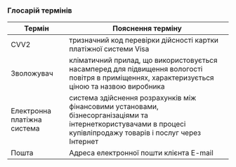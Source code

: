 ### Глосарій термінів
|Термін|Пояснення терміну|
|---------|-----------------|
|CVV2|тризначний код перевірки дійсності картки платіжної системи Visa|
|Зволожувач |кліматичний прилад, що використовується насамперед для підвищення вологості повітря в приміщеннях, характеризується ціною та назвою виробника |
|Електронна платіжна система|система здійснення розрахунків між фінансовими установами, бізнесорганізаціями та інтернеткористувачами в процесі купівліпродажу товарів і послуг через Інтернет|
|Пошта|Адреса електронної пошти клієнта E-mail|


